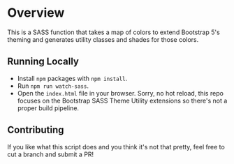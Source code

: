 # Overview
This is a SASS function that takes a map of colors to extend Bootstrap 5's theming and generates utility classes and shades for those colors.

## Running Locally
* Install `npm` packages with `npm install`.
* Run `npm run watch-sass`.
* Open the `index.html` file in your browser. Sorry, no hot reload, this repo focuses on the Bootstrap SASS Theme Utility extensions so there's not a proper build pipeline.

## Contributing
If you like what this script does and you think it's not that pretty, feel free to cut a branch and submit a PR!
